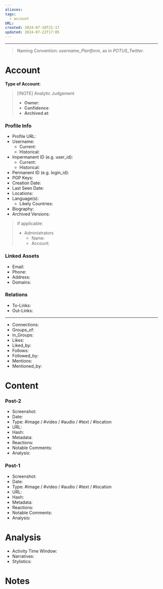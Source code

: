 ```yaml
---
aliases: 
tags:
  - account
URL: 
created: 2024-07-10T21:17
updated: 2024-07-22T17:05
---
```

---
> Naming Convention: *username_Plartform*, as in *POTUS_Twitter*.
# Account

**Type of Account:** 

> [!NOTE] Analytic Judgement
> - **Owner**:
> - **Confidence**:
> - **Archived at**: 

###  Profile Info
- Profile URL: 
- Username: 
	- Current: 
	- Historical: 
- Impermanent ID (e.g. user_id): 
	- Current: 
	- Historical: 
- Permanent ID (e.g. login_id): 
- PGP Keys: 
- Creation Date: 
- Last Seen Date: 
- Locations: 
- Language(s): 
	- Likely Countries: 
- Biography: 
- Archived Versions: 

> If applicable: 
> - Administrators
> 	- Name: 
> 	- Account: 

### Linked Assets
- Email: 
- Phone: 
- Address: 
- Domains: 
### Relations
- To-Links: 
- Out-Links: 
---
- Connections: 
- Groups_of: 
- in_Groups: 
- Likes: 
- Liked_by: 
- Follows: 
- Followed_by: 
- Mentions: 
- Mentioned_by: 

# Content

### Post-2
- Screenshot: 
- Date: 
- Type: #image / #video / #audio / #text / #location
- URL: 
- Hash: 
- Metadata: 
- Reactions: 
- Notable Comments: 
- Analysis: 
### Post-1
- Screenshot: 
- Date: 
- Type: #image / #video / #audio / #text / #location
- URL: 
- Hash: 
- Metadata: 
- Reactions: 
- Notable Comments: 
- Analysis: 
# Analysis

- Activity Time Window: 
- Narratives: 
- Stylistics: 


# Notes